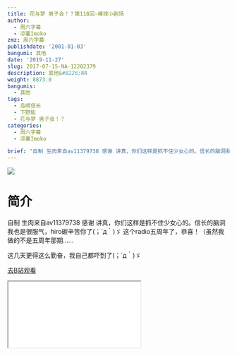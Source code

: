 ```yaml
---
title: 花与梦 男子会！？第118回-棒球小剧场
author:
  - 周六字幕
  - 凉薯Imoko
zmz: 周六字幕
publishdate: '2001-01-03'
bangumi: 其他
date: '2019-11-27'
slug: 2017-07-15-NA-12202379
description: 其他&#8226;NA
weight: 8873.0
bangumis:
  - 其他
tags:
  - 岛崎信长
  - 下野紘
  - 花与梦 男子会！？
categories:
  - 周六字幕
  - 凉薯Imoko

brief: "自制 生肉来自av11379738 感谢 讲真，你们这样是抓不住少女心的。信长的脑洞我也是很服气，hiro碳辛苦你了(；´д｀)ゞ 这个radio五周年了，恭喜！（虽然我做的不是五周年那期…… 这几天更得这么勤奋，我自己都吓到了(；´д｀)ゞ"
---
```

![](https://raw.githubusercontent.com/tcgriffith/owaraisite/master/static/tmpimg/566517249e25733aff0ed717a0759ff9b3a6a0dd.jpg.480.jpg)
# 简介  
自制 生肉来自av11379738 感谢
讲真，你们这样是抓不住少女心的。信长的脑洞我也是很服气，hiro碳辛苦你了(；´д｀)ゞ
这个radio五周年了，恭喜！（虽然我做的不是五周年那期……

这几天更得这么勤奋，我自己都吓到了(；´д｀)ゞ  

[去B站观看](https://www.bilibili.com/video/av12202379/)
<div class ="resp-container"><iframe class="testiframe" src="//player.bilibili.com/player.html?aid=12202379"", scrolling="no", allowfullscreen="true" > </iframe></div> 
